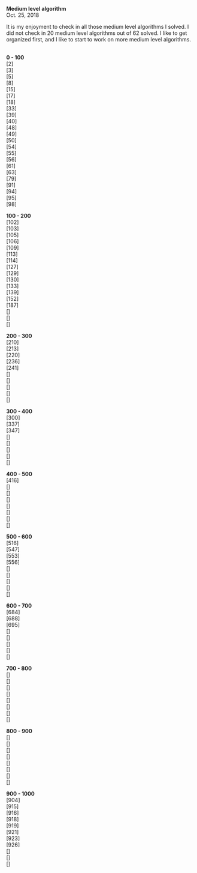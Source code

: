 **Medium level algorithm**<br>
Oct. 25, 2018

It is my enjoyment to check in all those medium level algorithms I solved. I did not check in 20 medium level algorithms out of 62 solved. I like to get organized first, and I like to start to work on more medium level algorithms. <br><br>

**0 - 100**<br>
[2]<br>
[3]<br>
[5]<br>
[8]<br>
[15]<br>
[17]<br>
[18]<br>
[33]<br>
[39]<br>
[40]<br>
[48]<br>
[49]<br>
[50]<br>
[54]<br>
[55]<br>
[56]<br>
[61]<br>
[63]<br>
[79]<br>
[91]<br>
[94]<br>
[95]<br>
[98]<br>

**100 - 200**<br>
[102]<br>
[103]<br>
[105]<br>
[106]<br>
[109]<br>
[113]<br>
[114]<br>
[127]<br>
[129]<br>
[130]<br>
[133]<br>
[139]<br>
[152]<br>
[187]<br>
[]<br>
[]<br>
[]<br>

**200 - 300**<br>
[210]<br>
[213]<br>
[220]<br>
[236]<br>
[241]<br>
[]<br>
[]<br>
[]<br>
[]<br>
[]<br>

**300 - 400**<br>
[300]<br>
[337]<br>
[347]<br>
[]<br>
[]<br>
[]<br>
[]<br>
[]<br>

**400 - 500**<br>
[416]<br>
[]<br>
[]<br>
[]<br>
[]<br>
[]<br>
[]<br>
[]<br>

**500 - 600**<br>
[516]<br>
[547]<br>
[553]<br>
[556]<br>
[]<br>
[]<br>
[]<br>
[]<br>
[]<br>

**600 - 700**<br>
[684]<br>
[688]<br>
[695]<br>
[]<br>
[]<br>
[]<br>
[]<br>
[]<br>

**700 - 800**<br>
[]<br>
[]<br>
[]<br>
[]<br>
[]<br>
[]<br>
[]<br>
[]<br>

**800 - 900**<br>
[]<br>
[]<br>
[]<br>
[]<br>
[]<br>
[]<br>
[]<br>
[]<br>

**900 - 1000**<br>
[904]<br>
[915]<br>
[916]<br>
[918]<br>
[919]<br>
[921]<br>
[923]<br>
[926]<br>
[]<br>
[]<br>
[]<br>
